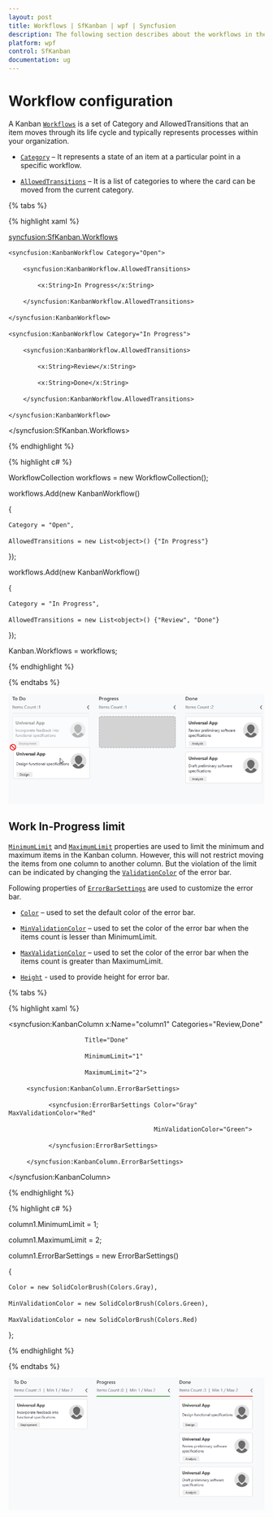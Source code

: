```yaml
---
layout: post
title: Workflows | SfKanban | wpf | Syncfusion
description: The following section describes about the workflows in the Kanban.
platform: wpf
control: SfKanban
documentation: ug
---
```


# Workflow configuration

A Kanban [`Workflows`](https://help.syncfusion.com/cr/wpf/Syncfusion.UI.Xaml.Kanban.SfKanban.html#Syncfusion_UI_Xaml_Kanban_SfKanban_Workflows) is a set of Category and AllowedTransitions that an item moves through its life cycle and typically represents processes within your organization.

* [`Category`](https://help.syncfusion.com/cr/wpf/Syncfusion.UI.Xaml.Kanban.KanbanWorkflow.html#Syncfusion_UI_Xaml_Kanban_KanbanWorkflow_Category) – It represents a state of an item at a particular point in a specific workflow.

* [`AllowedTransitions`](https://help.syncfusion.com/cr/wpf/Syncfusion.UI.Xaml.Kanban.KanbanWorkflow.html#Syncfusion_UI_Xaml_Kanban_KanbanWorkflow_AllowedTransitions) – It is a list of categories to where the card can be moved from the current category.

{% tabs %}

{% highlight xaml %}

<syncfusion:SfKanban.Workflows>
    
    <syncfusion:KanbanWorkflow Category="Open">
    
        <syncfusion:KanbanWorkflow.AllowedTransitions>
    
            <x:String>In Progress</x:String>
    
        </syncfusion:KanbanWorkflow.AllowedTransitions>
    
    </syncfusion:KanbanWorkflow>

    <syncfusion:KanbanWorkflow Category="In Progress">
    
        <syncfusion:KanbanWorkflow.AllowedTransitions>
    
            <x:String>Review</x:String>
    
            <x:String>Done</x:String>
    
        </syncfusion:KanbanWorkflow.AllowedTransitions>
    
    </syncfusion:KanbanWorkflow>

</syncfusion:SfKanban.Workflows>

{% endhighlight %}

{% highlight c# %}

WorkflowCollection workflows = new WorkflowCollection();

workflows.Add(new KanbanWorkflow()

{

    Category = "Open",

    AllowedTransitions = new List<object>() {"In Progress"}

});

workflows.Add(new KanbanWorkflow()

{

    Category = "In Progress",

    AllowedTransitions = new List<object>() {"Review", "Done"}

});

Kanban.Workflows = workflows;

{% endhighlight %}

{% endtabs %}

![Workflow configuration in WPF SfKanban](SfKanban_images/workflow.png)

## Work In-Progress limit

[`MinimumLimit`](https://help.syncfusion.com/cr/wpf/Syncfusion.UI.Xaml.Kanban.KanbanColumn.html#Syncfusion_UI_Xaml_Kanban_KanbanColumn_MinimumLimit) and [`MaximumLimit`](https://help.syncfusion.com/cr/wpf/Syncfusion.UI.Xaml.Kanban.KanbanColumn.html#Syncfusion_UI_Xaml_Kanban_KanbanColumn_MaximumLimit) properties are used to limit the minimum and maximum items in the Kanban column. However, this will not restrict moving the items from one column to another column. But the violation of the limit can be indicated by changing the [`ValidationColor`](https://help.syncfusion.com/cr/wpf/Syncfusion.UI.Xaml.Kanban.KanbanColumn.html#Syncfusion_UI_Xaml_Kanban_KanbanColumn_ValidationColor) of the error bar.

Following properties of [`ErrorBarSettings`](https://help.syncfusion.com/cr/wpf/Syncfusion.UI.Xaml.Kanban.KanbanColumn.html#Syncfusion_UI_Xaml_Kanban_KanbanColumn_ErrorBarSettings) are used to customize the error bar.

* [`Color`](https://help.syncfusion.com/cr/wpf/Syncfusion.UI.Xaml.Kanban.ErrorBarSettings.html#Syncfusion_UI_Xaml_Kanban_ErrorBarSettings_Color) – used to set the default color of the error bar.

* [`MinValidationColor`](https://help.syncfusion.com/cr/wpf/Syncfusion.UI.Xaml.Kanban.ErrorBarSettings.html#Syncfusion_UI_Xaml_Kanban_ErrorBarSettings_MinValidationColor) – used to set the color of the error bar when the items count is lesser than MinimumLimit.

* [`MaxValidationColor`](https://help.syncfusion.com/cr/wpf/Syncfusion.UI.Xaml.Kanban.ErrorBarSettings.html#Syncfusion_UI_Xaml_Kanban_ErrorBarSettings_MaxValidationColor) – used to set the color of the error bar when the items count is greater than MaximumLimit.

* [`Height`](https://help.syncfusion.com/cr/wpf/Syncfusion.UI.Xaml.Kanban.ErrorBarSettings.html#Syncfusion_UI_Xaml_Kanban_ErrorBarSettings_Height) - used to provide height for error bar. 

{% tabs %}

{% highlight xaml %}

<syncfusion:KanbanColumn x:Name="column1" Categories="Review,Done"
                         
                         Title="Done"
                         
                         MinimumLimit="1"
                         
                         MaximumLimit="2">
	     
         <syncfusion:KanbanColumn.ErrorBarSettings>
		
        	   <syncfusion:ErrorBarSettings Color="Gray" MaxValidationColor="Red"
        
                                            MinValidationColor="Green">
		
        	   </syncfusion:ErrorBarSettings>
        
         </syncfusion:KanbanColumn.ErrorBarSettings>

</syncfusion:KanbanColumn>

{% endhighlight %}

{% highlight c# %}

column1.MinimumLimit = 1;

column1.MaximumLimit = 2;

column1.ErrorBarSettings = new ErrorBarSettings()

{

    Color = new SolidColorBrush(Colors.Gray),

    MinValidationColor = new SolidColorBrush(Colors.Green),

    MaxValidationColor = new SolidColorBrush(Colors.Red)

};

{% endhighlight %}

{% endtabs %}

![Work in progess limit in WPF SfKanban](SfKanban_images/wiplimit.png)